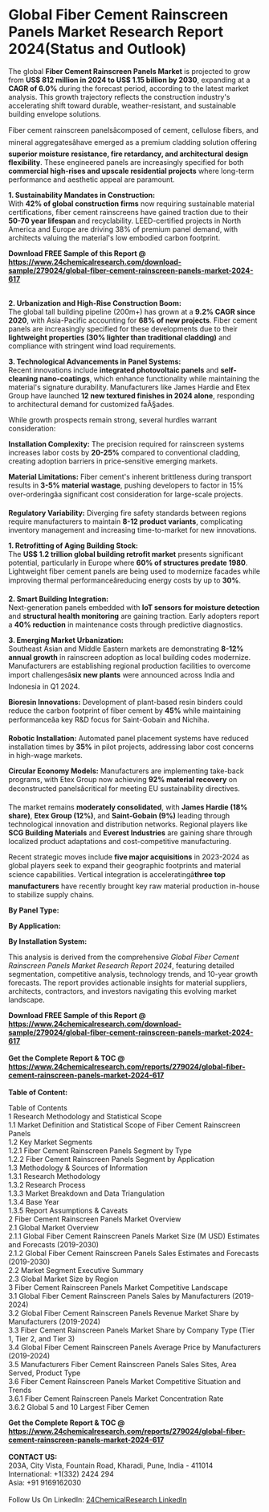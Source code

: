 <h1>Global Fiber Cement Rainscreen Panels Market Research Report 2024(Status and Outlook)</h1><p>The global <strong>Fiber Cement Rainscreen Panels Market</strong> is projected to grow from <strong>US$ 812 million in 2024 to US$ 1.15 billion by 2030</strong>, expanding at a <strong>CAGR of 6.0%</strong> during the forecast period, according to the latest market analysis. This growth trajectory reflects the construction industry's accelerating shift toward durable, weather-resistant, and sustainable building envelope solutions.</p><p>Fiber cement rainscreen panelsâcomposed of cement, cellulose fibers, and mineral aggregatesâhave emerged as a premium cladding solution offering <strong>superior moisture resistance, fire retardancy, and architectural design flexibility</strong>. These engineered panels are increasingly specified for both <strong>commercial high-rises and upscale residential projects</strong> where long-term performance and aesthetic appeal are paramount.</p><p><strong>1. Sustainability Mandates in Construction:</strong><br>
With <strong>42% of global construction firms</strong> now requiring sustainable material certifications, fiber cement rainscreens have gained traction due to their <strong>50-70 year lifespan</strong> and recyclability. LEED-certified projects in North America and Europe are driving 38% of premium panel demand, with architects valuing the material's low embodied carbon footprint.</p><div><b>Download FREE Sample of this Report @ 
            <a href="https://www.24chemicalresearch.com/download-sample/279024/global-fiber-cement-rainscreen-panels-market-2024-617">
            https://www.24chemicalresearch.com/download-sample/279024/global-fiber-cement-rainscreen-panels-market-2024-617</a></b></div><br><p><strong>2. Urbanization and High-Rise Construction Boom:</strong><br>
The global tall building pipeline (200m+) has grown at a <strong>9.2% CAGR since 2020</strong>, with Asia-Pacific accounting for <strong>68% of new projects</strong>. Fiber cement panels are increasingly specified for these developments due to their <strong>lightweight properties (30% lighter than traditional cladding)</strong> and compliance with stringent wind load requirements.</p><p><strong>3. Technological Advancements in Panel Systems:</strong><br>
Recent innovations include <strong>integrated photovoltaic panels</strong> and <strong>self-cleaning nano-coatings</strong>, which enhance functionality while maintaining the material's signature durability. Manufacturers like James Hardie and Etex Group have launched <strong>12 new textured finishes in 2024 alone</strong>, responding to architectural demand for customized faÃ§ades.</p><p>While growth prospects remain strong, several hurdles warrant consideration:</p><p><strong>Installation Complexity:</strong> The precision required for rainscreen systems increases labor costs by <strong>20-25%</strong> compared to conventional cladding, creating adoption barriers in price-sensitive emerging markets.</p><p><strong>Material Limitations:</strong> Fiber cement's inherent brittleness during transport results in <strong>3-5% material wastage</strong>, pushing developers to factor in 15% over-orderingâa significant cost consideration for large-scale projects.</p><p><strong>Regulatory Variability:</strong> Diverging fire safety standards between regions require manufacturers to maintain <strong>8-12 product variants</strong>, complicating inventory management and increasing time-to-market for new innovations.</p><p><strong>1. Retrofitting of Aging Building Stock:</strong><br>
The <strong>US$ 1.2 trillion global building retrofit market</strong> presents significant potential, particularly in Europe where <strong>60% of structures predate 1980</strong>. Lightweight fiber cement panels are being used to modernize facades while improving thermal performanceâreducing energy costs by up to <strong>30%</strong>.</p><p><strong>2. Smart Building Integration:</strong><br>
Next-generation panels embedded with <strong>IoT sensors for moisture detection</strong> and <strong>structural health monitoring</strong> are gaining traction. Early adopters report a <strong>40% reduction</strong> in maintenance costs through predictive diagnostics.</p><p><strong>3. Emerging Market Urbanization:</strong><br>
Southeast Asian and Middle Eastern markets are demonstrating <strong>8-12% annual growth</strong> in rainscreen adoption as local building codes modernize. Manufacturers are establishing regional production facilities to overcome import challengesâ<strong>six new plants</strong> were announced across India and Indonesia in Q1 2024.</p><p><strong>Bioresin Innovations:</strong> Development of plant-based resin binders could reduce the carbon footprint of fiber cement by <strong>45%</strong> while maintaining performanceâa key R&amp;D focus for Saint-Gobain and Nichiha.</p><p><strong>Robotic Installation:</strong> Automated panel placement systems have reduced installation times by <strong>35%</strong> in pilot projects, addressing labor cost concerns in high-wage markets.</p><p><strong>Circular Economy Models:</strong> Manufacturers are implementing take-back programs, with Etex Group now achieving <strong>92% material recovery</strong> on deconstructed panelsâcritical for meeting EU sustainability directives.</p><p>The market remains <strong>moderately consolidated</strong>, with <strong>James Hardie (18% share)</strong>, <strong>Etex Group (12%)</strong>, and <strong>Saint-Gobain (9%)</strong> leading through technological innovation and distribution networks. Regional players like <strong>SCG Building Materials</strong> and <strong>Everest Industries</strong> are gaining share through localized product adaptations and cost-competitive manufacturing.</p><p>Recent strategic moves include <strong>five major acquisitions</strong> in 2023-2024 as global players seek to expand their geographic footprints and material science capabilities. Vertical integration is acceleratingâ<strong>three top manufacturers</strong> have recently brought key raw material production in-house to stabilize supply chains.</p><p><strong>By Panel Type:</strong></p><p><strong>By Application:</strong></p><p><strong>By Installation System:</strong></p><p>This analysis is derived from the comprehensive <em>Global Fiber Cement Rainscreen Panels Market Research Report 2024</em>, featuring detailed segmentation, competitive analysis, technology trends, and 10-year growth forecasts. The report provides actionable insights for material suppliers, architects, contractors, and investors navigating this evolving market landscape.</p><div><b>Download FREE Sample of this Report @ 
            <a href="https://www.24chemicalresearch.com/download-sample/279024/global-fiber-cement-rainscreen-panels-market-2024-617">
            https://www.24chemicalresearch.com/download-sample/279024/global-fiber-cement-rainscreen-panels-market-2024-617</a></b></div><br><div><b>Get the Complete Report & TOC @ 
            <a href="https://www.24chemicalresearch.com/reports/279024/global-fiber-cement-rainscreen-panels-market-2024-617">
            https://www.24chemicalresearch.com/reports/279024/global-fiber-cement-rainscreen-panels-market-2024-617</a></b></div><br>
            <b>Table of Content:</b><p>Table of Contents<br />
 1 Research Methodology and Statistical Scope<br />
 1.1 Market Definition and Statistical Scope of Fiber Cement Rainscreen Panels<br />
 1.2 Key Market Segments<br />
 1.2.1 Fiber Cement Rainscreen Panels Segment by Type<br />
 1.2.2 Fiber Cement Rainscreen Panels Segment by Application<br />
 1.3 Methodology & Sources of Information<br />
 1.3.1 Research Methodology<br />
 1.3.2 Research Process<br />
 1.3.3 Market Breakdown and Data Triangulation<br />
 1.3.4 Base Year<br />
 1.3.5 Report Assumptions & Caveats<br />
 2 Fiber Cement Rainscreen Panels Market Overview<br />
 2.1 Global Market Overview<br />
 2.1.1 Global Fiber Cement Rainscreen Panels Market Size (M USD) Estimates and Forecasts (2019-2030)<br />
 2.1.2 Global Fiber Cement Rainscreen Panels Sales Estimates and Forecasts (2019-2030)<br />
 2.2 Market Segment Executive Summary<br />
 2.3 Global Market Size by Region<br />
 3 Fiber Cement Rainscreen Panels Market Competitive Landscape<br />
 3.1 Global Fiber Cement Rainscreen Panels Sales by Manufacturers (2019-2024)<br />
 3.2 Global Fiber Cement Rainscreen Panels Revenue Market Share by Manufacturers (2019-2024)<br />
 3.3 Fiber Cement Rainscreen Panels Market Share by Company Type (Tier 1, Tier 2, and Tier 3)<br />
 3.4 Global Fiber Cement Rainscreen Panels Average Price by Manufacturers (2019-2024)<br />
 3.5 Manufacturers Fiber Cement Rainscreen Panels Sales Sites, Area Served, Product Type<br />
 3.6 Fiber Cement Rainscreen Panels Market Competitive Situation and Trends<br />
 3.6.1 Fiber Cement Rainscreen Panels Market Concentration Rate<br />
 3.6.2 Global 5 and 10 Largest Fiber Cemen</p><div><b>Get the Complete Report & TOC @ 
            <a href="https://www.24chemicalresearch.com/reports/279024/global-fiber-cement-rainscreen-panels-market-2024-617">
            https://www.24chemicalresearch.com/reports/279024/global-fiber-cement-rainscreen-panels-market-2024-617</a></b></div><br><b>CONTACT US:</b><br>
            203A, City Vista, Fountain Road, Kharadi, Pune, India - 411014<br>
            International: +1(332) 2424 294<br>
            Asia: +91 9169162030 <br><br>
            Follow Us On LinkedIn: <a href="https://www.linkedin.com/company/24chemicalresearch/">24ChemicalResearch LinkedIn</a>